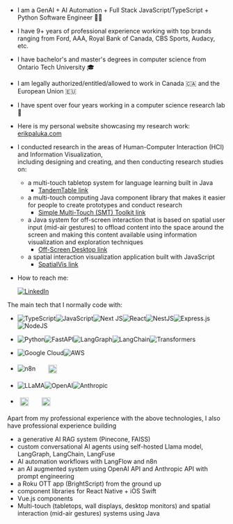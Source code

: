 - I am a GenAI + AI Automation + Full Stack JavaScript/TypeScript + Python Software Engineer 👨‍🔬
- I have 9+ years of professional experience working with top brands ranging from Ford, AAA, Royal Bank of Canada, CBS Sports, Audacy, etc.
- I have bachelor's and master's degrees in computer science from Ontario Tech University 🎓
- I am legally authorized/entitled/allowed to work in Canada 🇨🇦 and the European Union 🇪🇺

- I have spent over four years working in a computer science research lab 🔭
- Here is my personal website showcasing my research work: [erikpaluka.com](https://erikpaluka.com)
- I conducted research in the areas of Human-Computer Interaction (HCI) and Information Visualization, <br/> including designing and creating, and then conducting research studies on:
  - a multi-touch tabletop system for language learning built in Java
    - [TandemTable link](https://vialab.ca/research/tandemtable)
  - a multi-touch computing Java component library that makes it easier for people to create prototypes and conduct research
    -  [Simple Multi-Touch (SMT) Toolkit link](https://vialab.ca/research/simple-multi-touch-toolkit)
  - a Java system for off-screen interaction that is based on spatial user input (mid-air gestures) to offload content into the space around the screen and making this content available using information visualization and exploration techniques
    - [Off-Screen Desktop link](https://www.erikpaluka.com/research/off-screen-desktop/)
  - a spatial interaction visualization application built with JavaScript
    - [SpatialVis link](https://erikpaluka.com/research/spatialvis/) 
- How to reach me:

    [![LinkedIn](https://img.shields.io/badge/linkedin-%230077B5.svg?style=for-the-badge&logo=linkedin&logoColor=white)](https://www.linkedin.com/in/erikpaluka/)
    
The main tech that I normally code with:

- ![TypeScript](https://img.shields.io/badge/typescript-%23007ACC.svg?style=for-the-badge&logo=typescript&logoColor=white)![JavaScript](https://img.shields.io/badge/javascript-F7DF1E?style=for-the-badge&logo=javascript&logoColor=black)![Next JS](https://img.shields.io/badge/Next.JS-black?style=for-the-badge&logo=next.js&logoColor=white)![React](https://img.shields.io/badge/react-%2320232a.svg?style=for-the-badge&logo=react&logoColor=%2361DAFB)![NestJS](https://img.shields.io/badge/nestjs-%23E0234E.svg?style=for-the-badge&logo=nestjs&logoColor=white)![Express.js](https://img.shields.io/badge/express.js-%23404d59.svg?style=for-the-badge&logo=express&logoColor=%2361DAFB)![NodeJS](https://img.shields.io/badge/node.js-6DA55F?style=for-the-badge&logo=node.js&logoColor=white)

- ![Python](https://img.shields.io/badge/python-3670A0?style=for-the-badge&logo=python&logoColor=ffdd54)![FastAPI](https://img.shields.io/badge/fastapi-%23009688.svg?style=for-the-badge&logo=fastapi&logoColor=white)![LangGraph](https://img.shields.io/badge/LangGraph-teal?style=for-the-badge&logo=langchain)![LangChain](https://img.shields.io/static/v1?style=for-the-badge&message=LangChain&color=ffffff&logo=langchain&logoColor=green&label=)![Transformers](https://img.shields.io/badge/Transformers-blue?style=for-the-badge&logo=HuggingFace)


- ![Google Cloud](https://img.shields.io/badge/GoogleCloud-%234285F4.svg?style=for-the-badge&logo=google-cloud&logoColor=white)![AWS](https://img.shields.io/badge/AWS-%23FF9900.svg?style=for-the-badge&logo=amazon-aws&logoColor=white)

- ![n8n](https://img.shields.io/badge/n8n-5b5b5b?style=for-the-badge&logo=n8n)
<img width="20px" height="1px" /><a href="https://www.langflow.org/" target="_blank" rel="noopener noreferrer"><img src="https://framerusercontent.com/images/nOfdJGAX6qhOog6bqsyOeqehA.svg" height="20" style="vertical-align: middle;padding:5px;"/></a>

- ![LLaMA](https://img.shields.io/badge/llama-%234285F4.svg?style=for-the-badge&logo=meta&logoColor=white)![OpenAI](https://img.shields.io/badge/openai-412991.svg?style=for-the-badge&logo=openai&logoColor=white)![Anthropic](https://img.shields.io/static/v1?style=for-the-badge&message=Anthropic&color=191919&logo=Anthropic&logoColor=FFFFFF&label=)

- <a href="https://gemini.google.com" target="_blank" rel="noopener noreferrer"><img src="https://upload.wikimedia.org/wikipedia/commons/thumb/4/45/Gemini_language_model_logo.png/330px-Gemini_language_model_logo.png" height="20" style="vertical-align: middle;padding:5px !important;"/></a><img width="20px" height="1px" /><a href="https://www.deepseek.com/" target="_blank" rel="noopener noreferrer"><img src="https://upload.wikimedia.org/wikipedia/commons/thumb/e/ec/DeepSeek_logo.svg/330px-DeepSeek_logo.svg.png" height="20" style="vertical-align: middle;padding:5px;"/></a>



Apart from my professional experience with the above technologies, I also have professional experience building
- a generative AI RAG system (Pinecone, FAISS)
- custom conversational AI agents using self-hosted Llama model, LangGraph, LangChain, LangFuse
- AI automation workflows with LangFlow and n8n
- an AI augmented system using OpenAI API and Anthropic API with prompt engineering
- a Roku OTT app (BrightScript) from the ground up
- component libraries for React Native + iOS Swift
- Vue.js components
- Multi-touch (tabletops, wall displays, desktop monitors) and spatial interaction (mid-air gestures) systems using Java
